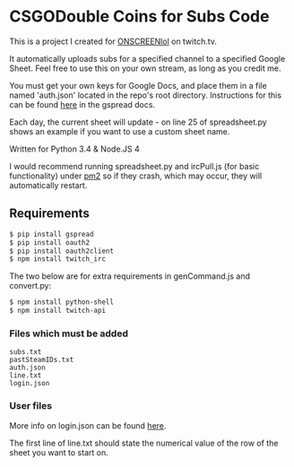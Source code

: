 # CSGODouble Coins for Subs Code
This is a project I created for [ONSCREENlol][craig] on twitch.tv.

It automatically uploads subs for a specified channel to a specified Google Sheet. Feel free to use this on your own stream, as long as you credit me.

You must get your own keys for Google Docs, and place them in a file named 'auth.json' located in the repo's root directory. Instructions for this can be found [here][docs] in the gspread docs.

Each day, the current sheet will update - on line 25 of spreadsheet.py shows an example if you want to use a custom sheet name.

Written for Python 3.4 & Node.JS 4

I would recommend running spreadsheet.py and ircPull.js (for basic functionality) under [pm2][PM2] so if they crash, which may occur, they will automatically restart.
## Requirements

``` sh
$ pip install gspread
$ pip install oauth2
$ pip install oauth2client
$ npm install twitch_irc
```
The two below are for extra requirements in genCommand.js and convert.py:
``` sh
$ npm install python-shell
$ npm install twitch-api
```
### Files which must be added

```
subs.txt
pastSteamIDs.txt
auth.json
line.txt
login.json
```

### User files

More info on login.json can be found [here][wiki].

The first line of line.txt should state the numerical value of the row of the sheet you want to start on.

[craig]: <twitch.tv/onscreenlol>
[docs]:<http://gspread.readthedocs.io/en/latest/oauth2.html>
[wiki]:<https://github.com/artemisbot/TwitchDoubleBot/wiki/login.json>
[pm2]:<https://github.com/Unitech/pm2>
